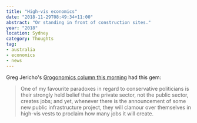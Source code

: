 ```yaml
---
title: "High-vis economics"
date: "2018-11-29T08:49:34+11:00"
abstract: "Or standing in front of construction sites."
year: "2018"
location: Sydney
category: Thoughts
tag:
- australia
- economics
- news
---
```

Greg Jericho's [Grogonomics column this morning] had this gem:

> One of my favourite paradoxes in regard to conservative politicians is their strongly held belief that the private sector, not the public sector, creates jobs; and yet, whenever there is the announcement of some new public infrastructure project, they will clamour over themselves in high-vis vests to proclaim how many jobs it will create.

[Grogonomics column this morning]: https://www.theguardian.com/business/grogonomics/2018/nov/29/the-public-sector-has-propped-up-construction-and-conservatives-are-taking-the-credit " The public sector has propped up construction – and conservatives are taking the credit"

